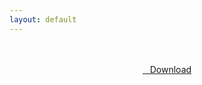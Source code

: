 ```yaml
---
layout: default
---
```


<br />

<br />

<center>
<a href="https://drive.google.com/uc?authuser=0&id=1Pk9YK92jyAvLT-NkjlyK7uXpkTvr3i4P&export=download" class="hbt"><i class="fa fa-chevron-down" aria-hidden="true"></i>&nbsp; &nbsp;Download</a>
</center><br />

<br />
